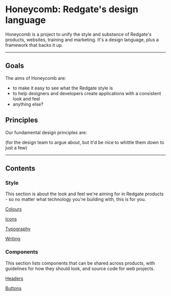 # Honeycomb: Redgate's design language

Honeycomb is a project to unify the style and substance of Redgate's products, websites, training and marketing. It's a design language, plus a framework that backs it up.

---

## Goals

The aims of Honeycomb are:

* to make it easy to see what the Redgate style is
* to help designers and developers create applications with a consistent look and feel
* anything else?

## Principles

Our fundamental design principles are: 

(for the design team to argue about, but it'd be nice to whittle them down to just a few)

---

## Contents

### Style

This section is about the look and feel we're aiming for in Redgate products - so no matter what technology you're building with, this is for you.

[Colours](colours.html)

[Icons](icons.html)

[Typography](typography.html)

[Writing](writing.html)

### Components

This section lists components that can be shared across products, with guidelines for how they should look, and source code for web projects.

[Headers](headers.html)

[Buttons](buttons.html)